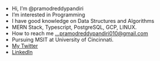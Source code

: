 - Hi, I’m @pramodreddypandiri
- I’m interested in Programming
- I have good knowledge on Data Structures and Algorithms
- MERN Stack, Typescript, PostgreSQL, GCP, LINUX. 
- How to reach me ...pramodreddypandiri010@gmail.com
- Pursuing MSIT at University of Cincinnati.
- [My Twitter](https://twitter.com/PramodR82208246)
- [LinkedIn](https://www.linkedin.com/in/pramod-reddy-pandiri-836145170/)
<!---
pramodreddypandiri/pramodreddypandiri is a ✨ special ✨ repository because its `README.md` (this file) appears on your GitHub profile.
You can click the Preview link to take a look at your changes.
--->
